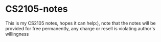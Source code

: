 # CS2105-notes
This is my CS2105 notes, hopes it can help:), note that the notes will be provided for free permanently, any charge or resell is violating author's willingness
